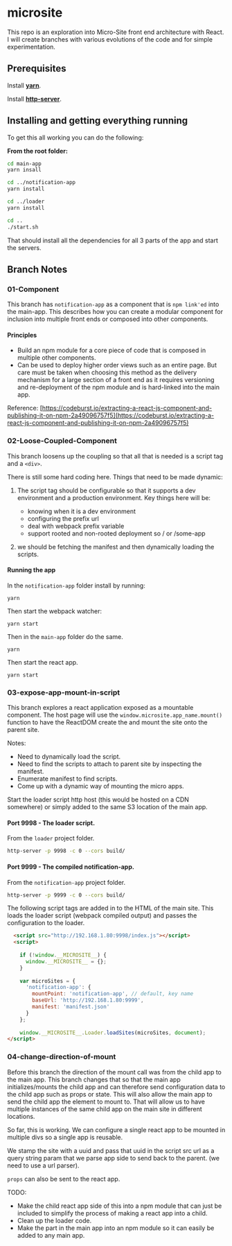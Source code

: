 # microsite

This repo is an exploration into Micro-Site front end architecture with React. I will create branches with various evolutions of the code and for simple experimentation.

## Prerequisites

Install **[yarn](https://yarnpkg.com/lang/en/docs/install/#mac-stable)**.

Install **[http-server](https://github.com/indexzero/http-server#readme)**.

## Installing and getting everything running

To get this all working you can do the following:

**From the root folder:**

```sh
cd main-app
yarn insall

cd ../notification-app
yarn install

cd ../loader
yarn install

cd ..
./start.sh
```

That should install all the dependencies for all 3 parts of the app and start the servers.

## Branch Notes

### 01-Component
This branch has `notification-app` as a component that is `npm link'ed` into the main-app. This describes how you can create a modular component for inclusion into multiple front ends or composed into other components.

#### Principles

* Build an npm module for a core piece of code that is composed in multiple other components.
* Can be used to deploy higher order views such as an entire page. But care must be taken when choosing this method as the delivery mechanism for a large section of a front end as it requires versioning and re-deployment of the npm module and is hard-linked into the main app.

Reference: [https://codeburst.io/extracting-a-react-js-component-and-publishing-it-on-npm-2a49096757f5](https://codeburst.io/extracting-a-react-js-component-and-publishing-it-on-npm-2a49096757f5)

### 02-Loose-Coupled-Component

This branch loosens up the coupling so that all that is needed is a script tag and a ```<div>```. 

There is still some hard coding here.  Things that need to be made dynamic:

1. The script tag should be configurable so that it supports a dev environment and a production environment. Key things here will be:
	* knowing when it is a dev environment
	* configuring the prefix url
	* deal with webpack prefix variable
	* support rooted and non-rooted deployment so / or /some-app

2. we should be fetching the manifest and then dynamically loading the scripts.

#### Running the app

In the `notification-app` folder install by running:

```yarn```

Then start the webpack watcher:

```yarn start```

Then in the `main-app` folder do the same.

```yarn```

Then start the react app.

```yarn start```

### 03-expose-app-mount-in-script

This branch explores a react application exposed as a mountable component. The host page will use the `window.microsite.app_name.mount()` function to have the ReactDOM create the and mount the site onto the parent site.

Notes:

* Need to dynamically load the script.
* Need to find the scripts to attach to parent site by inspecting the manifest.
* Enumerate manifest to find scripts.
* Come up with a dynamic way of mounting the micro apps.

Start the loader script http host (this would be hosted on a CDN somewhere) or simply added to the same S3 location of the main app.

#### Port 9998 - The loader script.

From the `loader` project folder.

```sh
http-server -p 9998 -c 0 --cors build/
```

#### Port 9999 - The compiled notification-app.

From the `notification-app` project folder.

```sh
http-server -p 9999 -c 0 --cors build/
```

The following script tags are added in to the HTML of the main site.  This loads the loader script (webpack compiled output) and passes the configuration to the loader.

```html
  <script src="http://192.168.1.80:9998/index.js"></script>
  <script>
  
    if (!window.__MICROSITE__) {
      window.__MICROSITE__ = {};
    }
  
    var microSites = {
      'notification-app': {
        mountPoint: 'notification-app', // default, key name
        baseUrl: 'http://192.168.1.80:9999',
        manifest: 'manifest.json'
      }
    };
  
    window.__MICROSITE__.Loader.loadSites(microSites, document);
</script>
```

### 04-change-direction-of-mount

Before this branch the direction of the mount call was from the child app to the main app. This branch changes that so that the main app initializes/mounts the child app and can therefore send configuration data to the child app such as props or state. This will also allow the main app to send the child app the element to mount to. That will allow us to have multiple instances of the same child app on the main site in different locations.

So far, this is working. We can configure a single react app to be mounted in multiple divs so a single app is reusable.

We stamp the site with a uuid and pass that uuid in the script src url as a query string param that we parse app side to send back to the parent. (we need to use a url parser).

`props` can also be sent to the react app.

TODO: 

* Make the child react app side of this into a npm module that can just be included to simplify the process of making a react app into a child.
* Clean up the loader code.
* Make the part in the main app into an npm module so it can easily be added to any main app.

 

